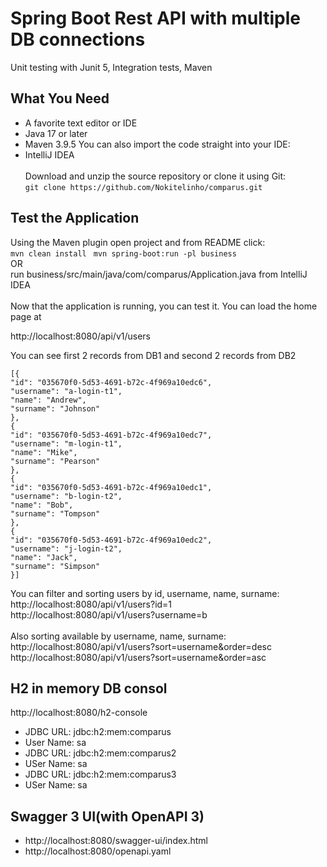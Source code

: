 # Spring Boot Rest API with multiple DB connections
Unit testing with Junit 5, Integration tests, Maven

## What You Need
- A favorite text editor or IDE
- Java 17 or later
- Maven 3.9.5
You can also import the code straight into your IDE:
- IntelliJ IDEA
<br><br>
Download and unzip the source repository or clone it using Git: <br>
``git clone https://github.com/Nokitelinho/comparus.git``

## Test the Application
Using the Maven plugin open project and from README click:<br>
``` mvn clean install ```
``` mvn spring-boot:run -pl business```
<br>OR<br>
run business/src/main/java/com/comparus/Application.java from IntelliJ IDEA
<br><br>
Now that the application is running, you can test it. You can load the home page at

http://localhost:8080/api/v1/users

You can see first 2 records from DB1 and second 2 records from DB2
```
[{
"id": "035670f0-5d53-4691-b72c-4f969a10edc6",
"username": "a-login-t1",
"name": "Andrew",
"surname": "Johnson"
},
{
"id": "035670f0-5d53-4691-b72c-4f969a10edc7",
"username": "m-login-t1",
"name": "Mike",
"surname": "Pearson"
},
{
"id": "035670f0-5d53-4691-b72c-4f969a10edc1",
"username": "b-login-t2",
"name": "Bob",
"surname": "Tompson"
},
{
"id": "035670f0-5d53-4691-b72c-4f969a10edc2",
"username": "j-login-t2",
"name": "Jack",
"surname": "Simpson"
}]
```

You can filter and sorting users by id, username, name, surname:<br>
http://localhost:8080/api/v1/users?id=1<br>
http://localhost:8080/api/v1/users?username=b<br>
<br>
Also sorting available by username, name, surname:<br>
http://localhost:8080/api/v1/users?sort=username&order=desc<br>
http://localhost:8080/api/v1/users?sort=username&order=asc<br>


## H2 in memory DB consol
http://localhost:8080/h2-console
- JDBC URL: jdbc:h2:mem:comparus
- User Name: sa
- JDBC URL: jdbc:h2:mem:comparus2
- USer Name: sa
- JDBC URL: jdbc:h2:mem:comparus3
- USer Name: sa

## Swagger 3 UI(with OpenAPI 3)

- http://localhost:8080/swagger-ui/index.html
- http://localhost:8080/openapi.yaml